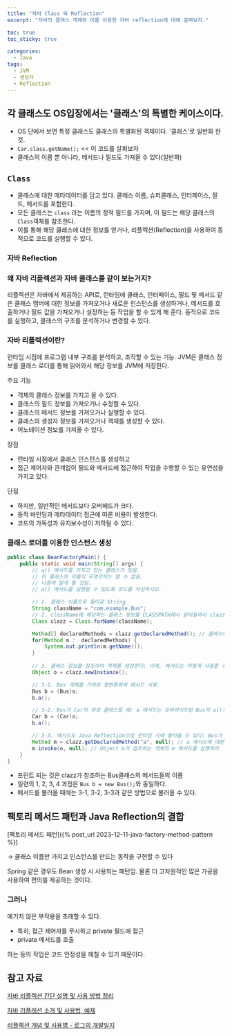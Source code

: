 ```yaml
---
title: "자바 Class 와 Reflection"
excerpt: "자바의 클래스 객체와 이를 이용한 자바 reflection에 대해 살펴보자."

toc: true
toc_sticky: true

categories:
  - Java
tags:
  - JVM
  - 생성자
  - Reflection
---
```


## 각 클래스도 OS입장에서는 '클래스'의 특별한 케이스이다.
- OS 단에서 보면 특정 클래스도 클래스의 특별화된 객체이다. '클래스'로 일반화 한 것.
- `Car.class.getName();`  << 이 코드를 살펴보자
- 클래스의 이름 뿐 아니라, 메서드나 필드도 가져올 수 있다(일반화)

## `Class`

- 클래스에 대한 메타데이터를 담고 있다. 클래스 이름, 슈퍼클래스, 인터페이스, 필드, 메서드를 포함한다.
- 모든 클래스는 `class` 라는 이름의 정적 필드를 가지며, 이 필드는 해당 클래스의 `Class`객체를 참조한다.
- 이를 통해 해당 클래스에 대한 정보를 얻거나, 리플렉션(Reflection)을 사용하여 동적으로 코드를 실행할 수 있다.

### 자바 Reflection

### 왜 자바 리플렉션과 자바 클래스를 같이 보는거지?

리플렉션은 자바에서 제공하는 API로, 런타임에 클래스, 인터페이스, 필드 및 메서드 같은 클래스 멤버에 대한 정보를 가져오거나 새로운 인스턴스를 생성하거나, 메서드를 호출하거나 필드 값을 가져오거나 설정하는 등 작업을 할 수 있게 해 준다. 동적으로 코드를 실행하고, 클래스의 구조를 분석하거나 변경할 수 있다.

### 자바 리플렉션이란?

런타임 시점에 프로그램 내부 구조를 분석하고, 조작할 수 있는 기능. JVM은 클래스 정보를 클래스 로더를 통해 읽어와서 해당 정보를 JVM에 저장한다.

주요 기능

- 객체의 클래스 정보를 가지고 올 수 있다.
- 클래스의 필드 정보를 가져오거나 수정할 수 있다.
- 클래스의 메서드 정보를 가져오거나 실행할 수 있다.
- 클래스의 생성자 정보를 가져오거나 객체를 생성할 수 있다.
- 어노테이션 정보를 가져올 수 있다.

장점

- 런타임 시점에서 클래스 인스턴스를 생성하고
- 접근 제어자와 관계없이 필드와 메서드에 접근하여 작업을 수행할 수 있는 유연성을 가지고 있다.

단점

- 하지만, 일반적인 메서드보다 오버헤드가 크다.
- 동적 바인딩과 메타데이터 접근에 따른 비용이 발생한다. 
- 코드의 가독성과 유지보수성이 저하될 수 있다.


### 클래스 로더를 이용한 인스턴스 생성

```java
public class BeanFactoryMain() {
    public static void main(String[] args) {
        // a() 메서드를 가지고 있는 클래스가 있음.
        // 이 클래스의 이름이 무엇인지는 알 수 없음.
        // 나중에 알게 될 것임.
        // a() 메서드를 실행할 수 있도록 코드를 작성하시오. 

        // 1. 클래스 이름으로 들어갈 String
        String className = "com.example.Bus";
        // 2. className에 해당하는 클래스 정보를 CLASSPATH에서 읽어들여서 clazz에서 참조한다. 
        Class clazz = Class.forName(className);

        Method[] declaredMethods = clazz.getDeclaredMethod(); // 클래스에서 메서드들을 객체로 가져옴
        for(Method m :  declaredMethods) {
            System.out.println(m.getName()); 
        }
        
        // 3. 클래스 정보를 참조하여 객체를 생성한다: 이제, 메서드는 어떻게 사용할 수 있을까?
        Object o = clazz.newInstance();

        // 3-1. Bus 객체를 가져와 형변환하여 메서드 사용.
        Bus b = (Bus)o; 
        b.a(); 

        // 3-2. Bus가 Car의 부모 클래스일 때: a 메서드는 오버라이드된 Bus의 a()가 사용된다.
        Car b = (Car)o; 
        b.a(); 

        // 3-3. 메서드도 Java Reflection으로 런타임 시에 불러올 수 있다: Bus가 아니더라도, Car의 자식 클래스가 아니더라도 가능함
        Method m = clazz.getDeclaredMethod("a", null); // a 메서드에 대한 정보를 가지고있는 Method를 반환하라: "a"는 메서드 이름, null은 parameterTypes
        m.invoke(o, null); // Object o가 참조하는 객체의 m 메서드를 실행하라. null은 args
    }
}
```

- 프린트 되는 것은 clazz가 참조하는 Bus클래스의 메서드들의 이름
- 일련의 1, 2, 3, 4 과정은 ``Bus b = new Bus();``와 동일하다.
- 메서드를 불러올 때에는 3-1, 3-2, 3-3과 같은 방법으로 불러올 수 있다.

## 팩토리 메서드 패턴과 Java Reflection의 결합

[펙토리 메서드 패턴]({% post_url 2023-12-11-java-factory-method-pattern %})

→ 클래스 이름만 가지고 인스턴스를 만드는 동작을 구현할 수 있다

Spring 같은 경우도 Bean 생성 시 사용되는 패턴임. 물론 더 고차원적인 많은 가공을 사용하여 편의를 제공하는 것이다.


### 그러나

예기치 않은 부작용을 초래할 수 있다. 

- 특히, 접근 제어자를 무시하고 private 필드에 접근
- private 메서드를 호출

하는 등의 작업은 코드 안정성을 헤칠 수 있기 때문이다.

## 참고 자료

[자바 리플렉션 간단 설명 및 사용 방법 정리](https://blog.naver.com/PostView.nhn?blogId=gracefulife&logNo=220627537434)

[자바 리플레션 소개 및 사용법, 예제](https://hbase.tistory.com/350)

[리플렉션 개념 및 사용볍 - 로그의 개발일지](https://m.blog.naver.com/hj_kim97/223110095000)
